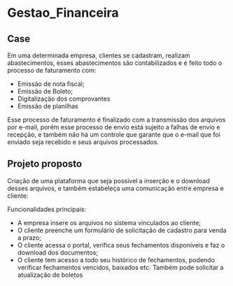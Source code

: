 # Gestao_Financeira

## Case
<p>Em uma determinada empresa, clientes se cadastram, realizam abastecimentos, esses abastecimentos são contabilizados e é feito todo o processo de faturamento com:</p>
<ul>
  <li>Emissão de nota fiscal;</li>
  <li>Emissão de Boleto;</li>
  <li>Digitalização dos comprovantes</li>
  <li>Emissão de planilhas</li>
</ul> 
Esse processo de faturamento é finalizado com a transmissão dos arquivos por e-mail, porém esse processo de envio está sujeito a falhas de envio e recepção, e também não há um controle que garante que o e-mail que foi enviado seja recebido e seus arquivos processados.

##  Projeto proposto
 <p>Criação de uma plataforma que seja possível a inserção e o download desses arquivos, e também estabeleça uma comunicação entre empresa e cliente:</p>
	
 <p>Funcionalidades principais:</p>
 <ul>
<li>A empresa insere os arquivos no sistema vinculados ao cliente;</li>
<li>O cliente preenche um formulário de solicitação de cadastro para venda a prazo;</li>
<li>O cliente acessa o portal, verifica seus fechamentos disponíveis e faz o download dos documentos;</li>
<li>O cliente tem acesso a todo seu histórico de fechamentos, podendo verificar fechamentos vencidos, baixados etc. Também pode solicitar a atualização de boletos</li> 
 </ul>
